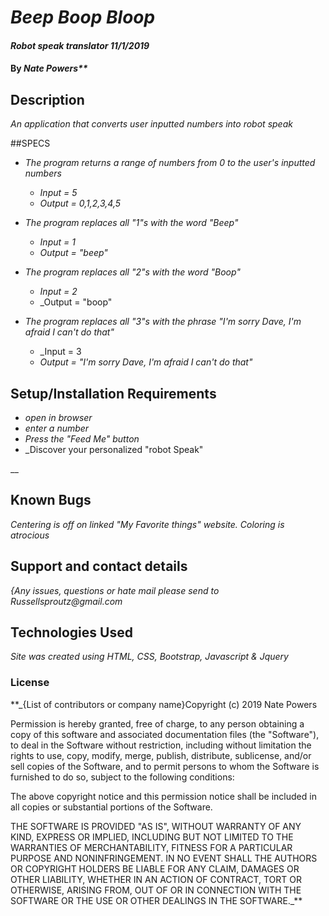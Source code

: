 # _Beep Boop Bloop_

#### _Robot speak translator 11/1/2019_

#### By _Nate Powers**_

## Description

_An application that converts user inputted numbers into robot speak_

##SPECS

* _The program returns a range of numbers from 0 to the user's inputted numbers_
  * _Input = 5_
  * _Output = 0,1,2,3,4,5_

* _The program replaces all "1"s with the word "Beep"_
  * _Input = 1_
  * _Output = "beep"_

* _The program replaces all "2"s with the word "Boop"_
  * _Input = 2_
  * _Output = "boop"

* _The program replaces all "3"s with the phrase "I'm sorry Dave, I'm afraid I can't do that"_
  * _Input = 3
  * _Output = "I'm sorry Dave, I'm afraid I can't do that"_


## Setup/Installation Requirements

* _open in browser_
* _enter a number_
* _Press the "Feed Me" button_
* _Discover your personalized "robot Speak"


__

## Known Bugs

_Centering is off on linked "My Favorite things" website. Coloring is atrocious_

## Support and contact details

_{Any issues, questions or hate mail please send to Russellsproutz@gmail.com_

## Technologies Used

_Site was created using HTML, CSS, Bootstrap, Javascript & Jquery_

### License


 **_{List of contributors or company name}Copyright (c) 2019 Nate Powers

Permission is hereby granted, free of charge, to any person obtaining a copy of this software and associated documentation files (the "Software"), to deal in the Software without restriction, including without limitation the rights to use, copy, modify, merge, publish, distribute, sublicense, and/or sell copies of the Software, and to permit persons to whom the Software is furnished to do so, subject to the following conditions:

The above copyright notice and this permission notice shall be included in all copies or substantial portions of the Software.

THE SOFTWARE IS PROVIDED "AS IS", WITHOUT WARRANTY OF ANY KIND, EXPRESS OR IMPLIED, INCLUDING BUT NOT LIMITED TO THE WARRANTIES OF MERCHANTABILITY, FITNESS FOR A PARTICULAR PURPOSE AND NONINFRINGEMENT. IN NO EVENT SHALL THE AUTHORS OR COPYRIGHT HOLDERS BE LIABLE FOR ANY CLAIM, DAMAGES OR OTHER LIABILITY, WHETHER IN AN ACTION OF CONTRACT, TORT OR OTHERWISE, ARISING FROM, OUT OF OR IN CONNECTION WITH THE SOFTWARE OR THE USE OR OTHER DEALINGS IN THE SOFTWARE._**
